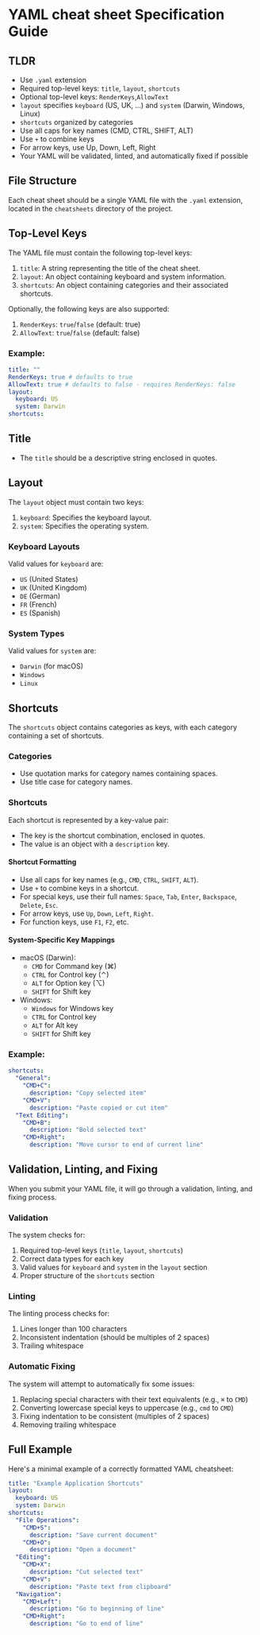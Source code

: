 # YAML cheat sheet Specification Guide

## TLDR

- Use `.yaml` extension
- Required top-level keys: `title`, `layout`, `shortcuts`
- Optional top-level keys: `RenderKeys`,`AllowText`
- `layout` specifies `keyboard` (US, UK, ...) and `system` (Darwin, Windows, Linux)
- `shortcuts` organized by categories
- Use all caps for key names (CMD, CTRL, SHIFT, ALT)
- Use `+` to combine keys
- For arrow keys, use Up, Down, Left, Right
- Your YAML will be validated, linted, and automatically fixed if possible

## File Structure

Each cheat sheet should be a single YAML file with the `.yaml` extension, located in the `cheatsheets` directory of the project.

## Top-Level Keys

The YAML file must contain the following top-level keys:

1. `title`: A string representing the title of the cheat sheet.
2. `layout`: An object containing keyboard and system information.
3. `shortcuts`: An object containing categories and their associated shortcuts.

Optionally, the following keys are also supported:

1. `RenderKeys`: `true`/`false` (default: true)
2. `AllowText`: `true`/`false` (default: false)

### Example:

```yaml
title: ""
RenderKeys: true # defaults to true
AllowText: true # defaults to false - requires RenderKeys: false
layout:
  keyboard: US
  system: Darwin
shortcuts:
```

## Title

- The `title` should be a descriptive string enclosed in quotes.

## Layout

The `layout` object must contain two keys:

1. `keyboard`: Specifies the keyboard layout.
2. `system`: Specifies the operating system.

### Keyboard Layouts

Valid values for `keyboard` are:

- `US` (United States)
- `UK` (United Kingdom)
- `DE` (German)
- `FR` (French)
- `ES` (Spanish)

### System Types

Valid values for `system` are:

- `Darwin` (for macOS)
- `Windows`
- `Linux`

## Shortcuts

The `shortcuts` object contains categories as keys, with each category containing a set of shortcuts.

### Categories

- Use quotation marks for category names containing spaces.
- Use title case for category names.

### Shortcuts

Each shortcut is represented by a key-value pair:

- The key is the shortcut combination, enclosed in quotes.
- The value is an object with a `description` key.

#### Shortcut Formatting

- Use all caps for key names (e.g., `CMD`, `CTRL`, `SHIFT`, `ALT`).
- Use `+` to combine keys in a shortcut.
- For special keys, use their full names: `Space`, `Tab`, `Enter`, `Backspace`, `Delete`, `Esc`.
- For arrow keys, use `Up`, `Down`, `Left`, `Right`.
- For function keys, use `F1`, `F2`, etc.

#### System-Specific Key Mappings

- macOS (Darwin):
  - `CMD` for Command key (⌘)
  - `CTRL` for Control key (⌃)
  - `ALT` for Option key (⌥)
  - `SHIFT` for Shift key
- Windows:
  - `Windows` for Windows key
  - `CTRL` for Control key
  - `ALT` for Alt key
  - `SHIFT` for Shift key

### Example:

```yaml
shortcuts:
  "General":
    "CMD+C":
      description: "Copy selected item"
    "CMD+V":
      description: "Paste copied or cut item"
  "Text Editing":
    "CMD+B":
      description: "Bold selected text"
    "CMD+Right":
      description: "Move cursor to end of current line"
```

## Validation, Linting, and Fixing

When you submit your YAML file, it will go through a validation, linting, and fixing process.

### Validation

The system checks for:

1. Required top-level keys (`title`, `layout`, `shortcuts`)
2. Correct data types for each key
3. Valid values for `keyboard` and `system` in the `layout` section
4. Proper structure of the `shortcuts` section

### Linting

The linting process checks for:

1. Lines longer than 100 characters
2. Inconsistent indentation (should be multiples of 2 spaces)
3. Trailing whitespace

### Automatic Fixing

The system will attempt to automatically fix some issues:

1. Replacing special characters with their text equivalents (e.g., `⌘` to `CMD`)
2. Converting lowercase special keys to uppercase (e.g., `cmd` to `CMD`)
3. Fixing indentation to be consistent (multiples of 2 spaces)
4. Removing trailing whitespace

## Full Example

Here's a minimal example of a correctly formatted YAML cheatsheet:

```yaml
title: "Example Application Shortcuts"
layout:
  keyboard: US
  system: Darwin
shortcuts:
  "File Operations":
    "CMD+S":
      description: "Save current document"
    "CMD+O":
      description: "Open a document"
  "Editing":
    "CMD+X":
      description: "Cut selected text"
    "CMD+V":
      description: "Paste text from clipboard"
  "Navigation":
    "CMD+Left":
      description: "Go to beginning of line"
    "CMD+Right":
      description: "Go to end of line"
```
